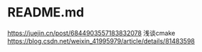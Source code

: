 # README.md
https://juejin.cn/post/6844903557183832078
浅谈cmake  
https://blog.csdn.net/weixin_41995979/article/details/81483598
